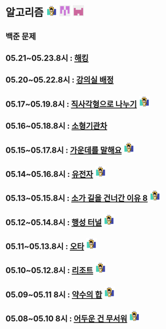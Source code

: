 # 알고리즘 <img src="./md-images/elwlahd555.png" height = "30" width="30"> <img src="./md-images/universooa.png" height = "30" width="30"> <img src="./md-images/rajeong.png" height = "30" width="30">

## 백준 문제

## 05.21~05.23.8시 : [해킹](https://www.acmicpc.net/problem/10282)

## 05.20~05.22.8시 : [강의실 배정](https://www.acmicpc.net/problem/11000)

## 05.17~05.19.8시 : [직사각형으로 나누기](https://www.acmicpc.net/problem/1451) <img src="./md-images/elwlahd555.png" height = "30" width="30">

## 05.16~05.18.8시 : [소형기관차](https://www.acmicpc.net/problem/2616)

## 05.15~05.17.8시 : [가운데를 말해요](https://www.acmicpc.net/problem/1655) <img src="./md-images/elwlahd555.png" height = "30" width="30">

## 05.14~05.16.8시 : [유전자](https://www.acmicpc.net/problem/2306) <img src="./md-images/elwlahd555.png" height = "30" width="30">

## 05.13~05.15.8시 : [소가 길을 건너간 이유 8](https://www.acmicpc.net/problem/14462) <img src="./md-images/elwlahd555.png" height = "30" width="30">
  
## 05.12~05.14.8시 : [행성 터널](https://www.acmicpc.net/problem/2887) <img src="./md-images/elwlahd555.png" height = "30" width="30">

## 05.11~05.13.8시 : [오타](https://www.acmicpc.net/problem/5875) <img src="./md-images/elwlahd555.png" height = "30" width="30">

## 05.10~05.12.8시 : [리조트](https://www.acmicpc.net/problem/13302) <img src="./md-images/elwlahd555.png" height = "30" width="30">

## 05.09~05.11 8시 : [약수의 합](https://www.acmicpc.net/problem/17425) <img src="./md-images/elwlahd555.png" height = "30" width="30">

## 05.08~05.10 8시 : [어두운 건 무서워](https://www.acmicpc.net/problem/16507) <img src="./md-images/elwlahd555.png" height = "30" width="30">
